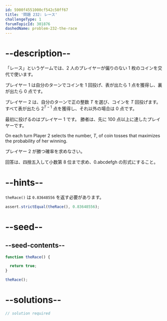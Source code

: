 ```yaml
---
id: 5900f4551000cf542c50ff67
title: '問題 232: レース'
challengeType: 1
forumTopicId: 301876
dashedName: problem-232-the-race
---
```


# --description--

「レース」というゲームでは、2 人のプレイヤーが偏りのない 1 枚のコインを交代で使います。

プレイヤー 1 は自分のターンでコインを 1 回投げ、表が出たら 1 点を獲得し、裏が出たら 0 点です。

プレイヤー 2 は、自分のターンで正の整数 $T$ を選び、コインを $T$ 回投げます。すべて表が出たら $2^{T - 1}$ 点を獲得し、それ以外の場合は 0 点です。

最初に投げるのはプレイヤー 1 です。 勝者は、先に 100 点以上に達したプレイヤーです。

On each turn Player 2 selects the number, $T$, of coin tosses that maximizes the probability of her winning.

プレイヤー 2 が勝つ確率を求めなさい。

回答は、四捨五入して小数第 8 位まで求め、0.abcdefgh の形式にすること。

# --hints--

`theRace()` は `0.83648556` を返す必要があります。

```js
assert.strictEqual(theRace(), 0.83648556);
```

# --seed--

## --seed-contents--

```js
function theRace() {

  return true;
}

theRace();
```

# --solutions--

```js
// solution required
```
